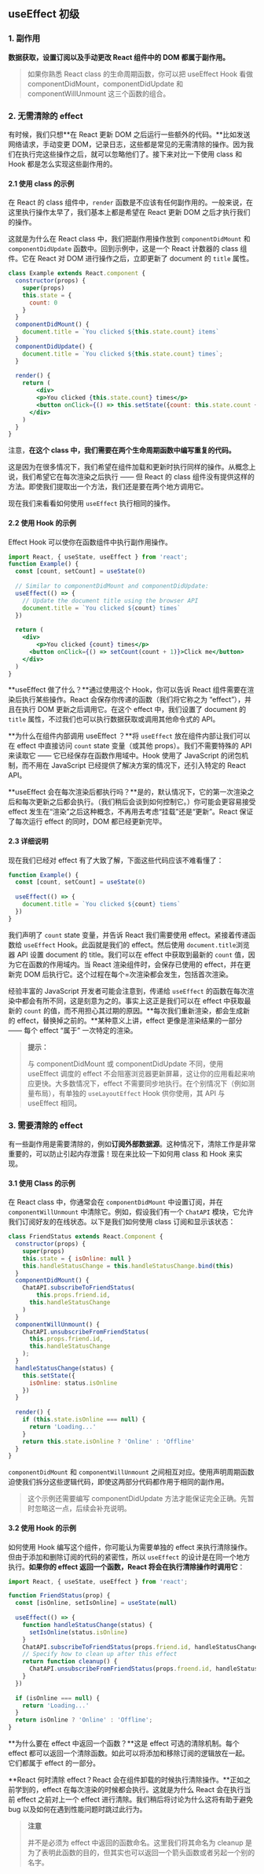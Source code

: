 ## useEffect 初级

### 1. 副作用

**数据获取，设置订阅以及手动更改 React 组件中的 DOM 都属于副作用。**

> 如果你熟悉 React class 的生命周期函数，你可以把 useEffect Hook 看做 componentDidMount，componentDidUpdate 和 componentWillUnmount 这三个函数的组合。

### 2. 无需清除的 effect

有时候，我们只想**在 React 更新 DOM 之后运行一些额外的代码。**比如发送网络请求，手动变更 DOM，记录日志，这些都是常见的无需清除的操作。因为我们在执行完这些操作之后，就可以忽略他们了。接下来对比一下使用 class 和 Hook 都是怎么实现这些副作用的。

#### 2.1 使用 class 的示例

在 React 的 class 组件中，`render` 函数是不应该有任何副作用的。一般来说，在这里执行操作太早了，我们基本上都是希望在 React 更新 DOM 之后才执行我们的操作。

这就是为什么在 React class 中，我们把副作用操作放到 `componentDidMount` 和 `componentDidUpdate` 函数中。回到示例中，这是一个 React 计数器的 class 组件。它在 React 对 DOM 进行操作之后，立即更新了 document 的 `title` 属性。

```jsx
class Example extends React.component {
  constructor(props) {
    super(props)
    this.state = {
      count: 0
    }
  }
  componentDidMount() {
    document.title = `You clicked ${this.state.count} items`
  }
  componentDidUpdate() {
    document.title = `You clicked ${this.state.count} times`;
  }
  
  render() {
    return (
    	<div>
      	<p>You clicked {this.state.count} times</p>
        <button onClick={() => this.setState({count: this.state.count + 1})}>Click me</button>
      </div>
    )
  }
}
```

注意，**在这个 class 中，我们需要在两个生命周期函数中编写重复的代码。**

这是因为在很多情况下，我们希望在组件加载和更新时执行同样的操作。从概念上说，我们希望它在每次渲染之后执行 —— 但 React 的 class 组件没有提供这样的方法。即使我们提取出一个方法，我们还是要在两个地方调用它。

现在我们来看看如何使用 `useEffect` 执行相同的操作。

#### 2.2 使用 Hook 的示例

Effect Hook 可以使你在函数组件中执行副作用操作。

```jsx
import React, { useState, useEffect } from 'react';
function Example() {
  const [count, setCount] = useState(0)
  
  // Similar to componentDidMount and componentDidUpdate:
  useEffect(() => {
    // Update the document title using the browser API
    document.title = `You clicked ${count} times`
  })
  
  return (
    <div>
    	<p>You clicked {count} times</p>
      <button onClick={() => setCount(count + 1)}>Click me</button>
    </div>
  )
}
```

**useEffect 做了什么？**通过使用这个 Hook，你可以告诉 React 组件需要在渲染后执行某些操作。React 会保存你传递的函数（我们将它称之为 “effect”），并且在执行 DOM 更新之后调用它。在这个 effect 中，我们设置了 document 的 `title` 属性，不过我们也可以执行数据获取或调用其他命令式的 API。

**为什么在组件内部调用 useEffect ？**将 `useEffect` 放在组件内部让我们可以在 effect 中直接访问 `count` state 变量（或其他 props）。我们不需要特殊的 API 来读取它 —— 它已经保存在函数作用域中。Hook 使用了 JavaScript 的闭包机制，而不用在 JavaScript 已经提供了解决方案的情况下，还引入特定的 React API。

**useEffect 会在每次渲染后都执行吗？**是的，默认情况下，它的第一次渲染之后和每次更新之后都会执行。（我们稍后会谈到如何控制它。）你可能会更容易接受 effect 发生在“渲染”之后这种概念，不再用去考虑“挂载”还是“更新”。React 保证了每次运行 effect 的同时，DOM 都已经更新完毕。

#### 2.3 详细说明

现在我们已经对 effect 有了大致了解，下面这些代码应该不难看懂了：

```jsx
function Example() {
  const [count, setCount] = useState(0)
  
  useEffect(() => {
    document.title = `You clicked ${count} tiems`
  })
}
```

我们声明了 `count` state 变量，并告诉 React 我们需要使用 effect。紧接着传递函数给 `useEffect` Hook。此函就是我们的 effect。然后使用 `document.title`浏览器 API 设置 document 的 title。我们可以在 effect 中获取到最新的 `count` 值，因为它在函数的作用域内。当 React 渲染组件时，会保存已使用的 effect，并在更新完 DOM 后执行它。这个过程在每个=次渲染都会发生，包括首次渲染。

经验丰富的 JavaScript 开发者可能会注意到，传递给 `useEffect` 的函数在每次渲染中都会有所不同，这是刻意为之的。事实上这正是我们可以在 effect 中获取最新的 `count` 的值，而不用担心其过期的原因。**每次我们重新渲染，都会生成新的 effect，替换掉之前的。**某种意义上讲，effect 更像是渲染结果的一部分 —— 每个 effect “属于” 一次特定的渲染。

> **提示：**
>
> 与 componentDidMount 或 componentDidUpdate 不同，使用 useEffect 调度的 effect 不会阻塞浏览器更新屏幕，这让你的应用看起来响应更快。大多数情况下，effect 不需要同步地执行。在个别情况下（例如测量布局），有单独的 `useLayoutEffect` Hook 供你使用，其 API 与 useEffect 相同。

### 3. 需要清除的 effect

有一些副作用是需要清除的，例如**订阅外部数据源**。这种情况下，清除工作是非常重要的，可以防止引起内存泄露！现在来比较一下如何用 class 和 Hook 来实现。

#### 3.1 使用 Class 的示例

在 React class 中，你通常会在 `componentDidMount` 中设置订阅，并在 `componentWillUnmount` 中清除它。例如，假设我们有一个 `ChatAPI` 模块，它允许我们订阅好友的在线状态。以下是我们如何使用 class 订阅和显示该状态：

```jsx
class FriendStatus extends React.Component {
  constructor(props) {
    super(props)
    this.state = { isOnline: null }
    this.handleStatusChange = this.handleStatusChange.bind(this)
  }
  componentDidMount() {
    ChatAPI.subscribeToFriendStatus(
    	this.props.friend.id,
      this.handleStatusChange
    )
  }
  componentWillUnmount() {
    ChatAPI.unsubscribeFromFriendStatus(
      this.props.friend.id,
      this.handleStatusChange
    );
  }
  handleStatusChange(status) {
    this.setState({
      isOnline: status.isOnline
    })
  }
  
  render() {
    if (this.state.isOnline === null) {
      return 'Loading...'
    }
    return this.state.isOnline ? 'Online' : 'Offline'
  }
}
```

`componentDidMount` 和 `componentWillUnmount` 之间相互对应。使用声明周期函数迫使我们拆分这些逻辑代码，即使这两部分代码都作用于相同的副作用。

> 这个示例还需要编写 componentDidUpdate 方法才能保证完全正确。先暂时忽略这一点，后续会补充说明。

#### 3.2 使用 Hook 的示例

如何使用 Hook 编写这个组件，你可能认为需要单独的 effect 来执行清除操作。但由于添加和删除订阅的代码的紧密性，所以 `useEffect` 的设计是在同一个地方执行。**如果你的 effect 返回一个函数，React 将会在执行清除操作时调用它**：

```jsx
import React, { useState, useEffect } from 'react';

function FriendStatus(prop) {
  const [isOnline, setIsOnline] = useState(null)
  
  useEffect(() => {
    function handleStatusChange(status) {
      setIsOnline(status.isOnline)
    }
    ChatAPI.subscribeToFriendStatus(props.friend.id, handleStatusChange)
    // Specify how to clean up after this effect
    return function cleanup() {
      ChatAPI.unsubscribeFromFriendStatus(props.froend.id, handleStatusChange)
    }
  })
  
  if (isOnline === null) {
    return 'Loading...'
  }
  return isOnline ? 'Online' : 'Offline';
}
```

**为什么要在 effect 中返回一个函数？**这是 effect 可选的清除机制。每个 effect 都可以返回一个清除函数。如此可以将添加和移除订阅的逻辑放在一起。它们都属于 effect 的一部分。

**React 何时清除 effect？React 会在组件卸载的时候执行清除操作。**正如之前学到的，effect 在每次渲染的时候都会执行。这就是为什么 React 会在执行当前 effect 之前对上一个 effect 进行清除。我们稍后将讨论为什么这将有助于避免 bug 以及如何在遇到性能问题时跳过此行为。

> **注意**
>
> 并不是必须为 effect 中返回的函数命名。这里我们将其命名为 cleanup 是为了表明此函数的目的，但其实也可以返回一个箭头函数或者另起一个别的名字。